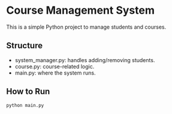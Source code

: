 # Course Management System

This is a simple Python project to manage students and courses.

## Structure

- system_manager.py: handles adding/removing students.
- course.py: course-related logic.
- main.py: where the system runs.

## How to Run

```bash
python main.py